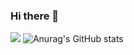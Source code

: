 ### Hi there 👋

<!--
**hyorinkim/hyorinkim** is a ✨ _special_ ✨ repository because its `README.md` (this file) appears on your GitHub profile.

Here are some ideas to get you started:

- 🔭 I’m currently working on ...
- 🌱 I’m currently learning ...
- 👯 I’m looking to collaborate on ...
- 🤔 I’m looking for help with ...
- 💬 Ask me about ...
- 📫 How to reach me: ...
- 😄 Pronouns: ...
- ⚡ Fun fact: ...
-->
<a href="https://blog.naver.com/gyfls2811" target="_blank"><img src="https://img.shields.io/badge/네이버-white?style=flat&logo=appveyor&logoColor=#03C75A"/></a>
![Anurag's GitHub stats](https://github-readme-stats.vercel.app/api?username=hyorinkim&show_icons=true&theme=radical)
